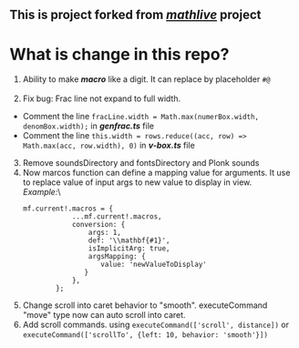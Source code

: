 ## This is project forked from _[mathlive](https://github.com/arnog/mathlive)_ project

# What is change in this repo?

1. Ability to make **_macro_** like a digit. It can replace by placeholder `#@`</br>
   </br>
2. Fix bug: Frac line not expand to full width.
   </br>

- Comment the line `fracLine.width = Math.max(numerBox.width, denomBox.width);` in **_genfrac.ts_** file
- Comment the line `this.width = rows.reduce((acc, row) => Math.max(acc, row.width), 0)` in **_v-box.ts_** file

3. Remove soundsDirectory and fontsDirectory and Plonk sounds
4. Now marcos function can define a mapping value for arguments. It use to replace value of input args to new value to
   display in view.\
   _Example:_\
    ``` 
   mf.current!.macros = {
                ...mf.current!.macros,
                conversion: {
                    args: 1,
                    def: '\\mathbf{#1}',
                    isImplicitArg: true,
                    argsMapping: {
                       value: 'newValueToDisplay'  
                   }
                },
            };
   ```
5. Change scroll into caret behavior to "smooth". executeCommand "move" type now can auto scroll into caret.
6. Add scroll commands. using `executeCommand(['scroll', distance])` or `executeCommand(['scrollTo', {left: 10, behavior: 'smooth'}])`
